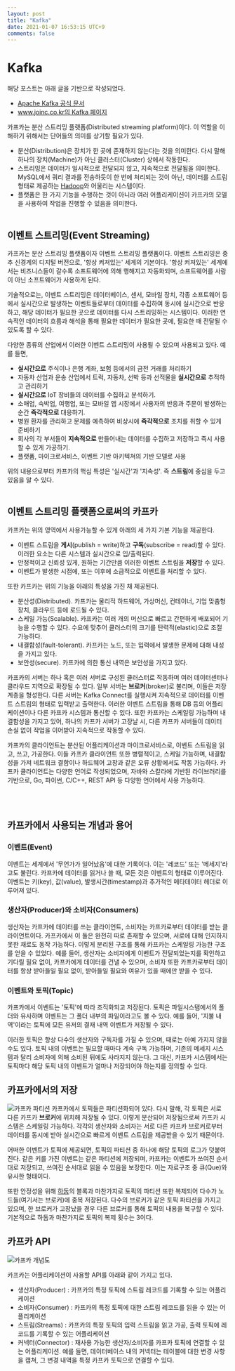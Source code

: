 ```yaml
---
layout: post
title: "Kafka"
date: 2021-01-07 16:53:15 UTC+9
comments: false
---
```

# Kafka

해당 포스트는 아래 글을 기반으로 작성되었다.
* [Apache Kafka 공식 문서](https://kafka.apache.org/documentation/)
* [www.joinc.co.kr의 Kafka 페이지](https://www.joinc.co.kr/w/man/12/Kafka)

카프카는 분산 스트리밍 플랫폼(Distributed streaming platform)이다. 이 역할을 이해하기 위해서는 단어들의 의미를 상기할 필요가 있다.
* 분산(Distribution)은 장치가 한 곳에 존재하지 않는다는 것을 의미한다. 다시 말해 하나의 장치(Machine)가 아닌 클러스터(Cluster) 상에서 작동한다.
* 스트리밍은 데이터가 일시적으로 전달되지 않고, 지속적으로 전달됨을 의미한다. MySQL에서 쿼리 결과를 전송하듯이 한 번에 처리되는 것이 아닌, 데이터를 스트림 형태로 제공하는 [Hadoop](hadoop.md)와 어울리는 시스템이다.
* 플랫폼은 한 가지 기능을 수행하는 것이 아니라 여러 어플리케이션이 카프카의 모델을 사용하여 작업을 진행할 수 있음을 의미한다.
<br><br>

## 이벤트 스트리밍(Event Streaming)

카프카는 분산 스트리밍 플랫폼이자 이벤트 스트리밍 플랫폼이다. 이벤트 스트리밍은 중추 신경계의 디지털 버전으로, '항상 켜져있는' 세계의 기본이다. '항상 켜져있는' 세계에서는 비즈니스들이 갈수록 소프트웨어에 의해 행해지고 자동화되며, 소프트웨어를 사람이 아닌 소프트웨어가 사용하게 된다.

기술적으로는, 이벤트 스트리밍은 데이터베이스, 센서, 모바일 장치, 각종 소프트웨어 등에서 실시간으로 발생하는 이벤트들로부터 데이터를 수집하여 동시에 실시간으로 반응하고, 해당 데이터가 필요한 곳으로 데이터를 다시 스트리밍하는 시스템이다. 이러한 연속적인 데이터의 흐름과 해석을 통해 필요한 데이터가 필요한 곳에, 필요한 때 전달될 수 있도록 할 수 있다.

다양한 종류의 산업에서 이러한 이벤트 스트리밍이 사용될 수 있으며 사용되고 있다. 예를 들면,
* **실시간으로** 주식이나 은행 계좌, 보험 등에서의 금전 거래를 처리하기
* 자동차 산업과 운송 산업에서 트럭, 자동차, 선박 등과 선적물을 **실시간으로** 추적하고 관리하기
* **실시간으로** IoT 장비들의 데이터를 수집하고 분석하기.
* 소매업, 숙박업, 여행업, 또는 모바일 앱 시장에서 사용자의 반응과 주문이 발생하는 순간 **즉각적으로** 대응하기.
* 병원 환자를 관리하고 문제를 예측하여 비상시에 **즉각적으로** 조치를 취할 수 있게 준비하기
* 회사의 각 부서들이 **지속적으로** 만들어내는 데이터를 수집하고 저장하고 즉시 사용할 수 있게 가공하기.
* 플랫폼, 마이크로서비스, 이벤트 기반 아키텍쳐의 기반 모델로 사용

위의 내용으로부터 카프카의 핵심 특성은 '실시간'과 '지속성'. 즉 **스트림**에 중심을 두고 있음을 알 수 있다.
<br><br>

## 이벤트 스트리밍 플랫폼으로써의 카프카
카프카는 위의 영역에서 사용가능할 수 있게 아래의 세 가지 기본 기능을 제공한다.
* 이벤트 스트림을 **게시**(publish = write)하고 **구독**(subscribe = read)할 수 있다. 이러한 요소는 다른 시스템과 실시간으로 입/출력된다.
* 안정적이고 신뢰성 있게, 원하는 기간만큼 이러한 이벤트 스트림을 **저장**할 수 있다.
* 이벤트가 발생한 시점에, 또는 이후에 소급적으로 이벤트를 처리할 수 있다.

또한 카프카는 위의 기능을 아래의 특성을 가진 채 제공된다.
* 분산성(Distributed). 카프카는 물리적 하드웨어, 가상머신, 컨테이너, 기업 맞춤형 장치, 클라우드 등에 로드될 수 있다.
* 스케일 가능(Scalable). 카프카는 여러 개의 머신으로 빠르고 간편하게 배포되어 기능을 수행할 수 있다. 수요에 맞추어 클러스터의 크기를 탄력적(elastic)으로 조절 가능하다.
* 내결함성(fault-tolerant). 카프카는 노드, 또는 입력에서 발생한 문제에 대해 내성을 가지고 있다.
* 보안성(secure). 카프카에 의한 통신 내역은 보안성을 가지고 있다.

카프카의 서버는 하나 혹은 여러 서버로 구성된 클러스터로 작동하며 여러 데이터센터나 클라우드 지역으로 확장될 수 있다. 일부 서버는 **브로커**(broker)로 불리며, 이들은 저장 계층을 형성한다. 다른 서버는 Kafka Connect를 실행시켜 지속적으로 데이터를 이벤트 스트림의 형태로 입력받고 출력한다. 이러한 이벤트 스트림을 통해 DB 등의 어플리케이션이나 다른 카프카 시스템과 통신할 수 있다. 또한 카프카는 스케일링 가능하며 내결함성을 가지고 있어, 하나의 카프카 서버가 고장날 시, 다른 카프카 서버들이 데이터 손실 없이 작업을 이어받아 지속적으로 작동할 수 있다.

카프카의 클라이언트는 분산된 어플리케이션과 마이크로서비스로, 이벤트 스트림을 읽고, 쓰고, 가공한다. 이들 카프카 클라이언트 또한 병렬적이고, 스케일 가능하며, 내결함성을 가져 네트워크 결함이나 하드웨어 고장과 같은 오류 상황에서도 작동 가능하다. 카프카 클라이언트는 다양한 언어로 작성되었으며, 자바와 스칼라에 기반된 라이브러리를 기반으로, Go, 파이썬, C/C++, REST API 등 다양한 언어에서 사용 가능하다.

<br><br>

## 카프카에서 사용되는 개념과 용어
### 이벤트(Event)
이벤트는 세계에서 '무언가가 일어났음'에 대한 기록이다. 이는 '레코드' 또는 '메세지'라고도 불린다. 카프카에 데이터를 읽거나 쓸 때, 모든 것은 이벤트의 형태로 이루어진다. 이벤트는 키(key), 값(value), 발생시간(timestamp)과 추가적인 메타데이터 헤더로 이루어져 있다.

### 생산자(Producer)와 소비자(Consumers)
생산자는 카프카에 데이터를 쓰는 클라이언트, 소비자는 카프카로부터 데이터를 받는 클라이언트이다. 카프카에서 이 둘은 완전히 따로 존재할 수 있으며, 서로에 대해 인지하지 못한 채로도 동작 가능하다. 이렇게 분리된 구조를 통해 카프카는 스케일링 가능한 구조를 얻을 수 있었다. 예를 들어, 생산자는 소비자에게 이벤트가 전달되었는지를 확인하고 기다릴 필요 없이, 카프카에게 데이터를 건낼 수 있으며, 소비자 또한 카프카로부터 데이터를 항상 받아들일 필요 없이, 받아들일 필요와 여유가 있을 때에만 받을 수 있다.

### 이벤트와 토픽(Topic)
카프카에서 이벤트는 '토픽'에 따라 조직화되고 저장된다. 토픽은 파일시스탬에서의 폴더와 유사하며 이벤트는 그 폴더 내부의 파일이라고도 볼 수 있다. 예를 들어, '지불 내역'이라는 토픽에 모든 유저의 결재 내역 이벤트가 저장될 수 있다.

이러한 토픽은 항상 다수의 생산자와 구독자를 가질 수 있으며, 때로는 아예 가지지 않을 수도 있다. 토픽 내의 이벤트는 필요할 때마다 계속 구독 가능하며, 기존의 메세지 시스템과 달리 소비자에 의해 소비된 뒤에도 사라지지 않는다. 그 대신, 카프카 시스템에서는 토픽마다 해당 토픽 내의 이벤트가 얼마나 저장되어야 하는지를 정의할 수 있다. 

## 카프카에서의 저장
![카프카 파티션](https://kafka.apache.org/images/streams-and-tables-p1_p4.png)
카프카에서 토픽들은 파티션화되어 있다. 다시 말해, 각 토픽은 서로 다른 카프카 **브로커**에 위치해 저장될 수 있다. 이렇게 분산되어 저장됨으로써 카프카 시스템은 스케일링 가능하다. 각각의 생산자와 소비자는 서로 다른 카프카 브로커로부터 데이터를 동시에 받아 실시간으로 빠르게 이벤트 스트림을 제공받을 수 있기 때문이다.

어떠한 이벤트가 토픽에 제공되면, 토픽의 파티션 중 하나에 해당 토픽의 로그가 덧붙여진다. 같은 키를 가진 이벤트는 같은 파티션에 저장되며, 카프카는 이벤트가 쓰여진 순서대로 저장되고, 쓰여진 순서대로 읽을 수 있음을 보장한다. 이는 자료구조 중 큐(Que)와 유사한 형태이다.

또한 안정성을 위해 [하둡](hadoop.md)의 블록과 마찬가지로 토픽의 파티션 또한 복제되어 다수가 노드들(여기서는 브로커)에 중복 저장된다. 다수의 브로커가 같은 토픽 파티션을 가지고 있으며, 한 브로커가 고장났을 경우 다른 브로커를 통해 토픽의 내용을 복구할 수 있다. 기본적으로 하둡과 마찬가지로 토픽의 복제 횟수는 3이다.

## 카프카 API
![카프카 개념도](https://drive.google.com/uc?export=view&id=0B6p_m8EvqxeuU00zeHRFOHNaa2M)

카프카는 어플리케이션이 사용할 API를 아래와 같이 가지고 있다.
* 생산자(Producer) : 카프카의 특정 토픽에 스트림 레코드를 기록할 수 있는 어플리케이션
* 소비자(Consumer) : 카프카의 특정 토픽에 대한 스트림 레코드를 읽을 수 있는 어플리케이션
* 스트림(Streams) : 카프카의 특정 토픽의 입력 스트림을 읽고 가공, 출력 토픽에 레코드를 기록할 수 있는 어플리케이션
* 커넥터(Connector) : 재사용 가능한 생산자/소비자를 카프카 토픽에 연결할 수 있는 어플리케이션. 예를 들면, 데이터베이스 내의 커넥터는 테이블에 대한 변경 사항을 캡쳐, 그 변경 내역을 특정 카프카 토픽으로 연결할 수 있다.
